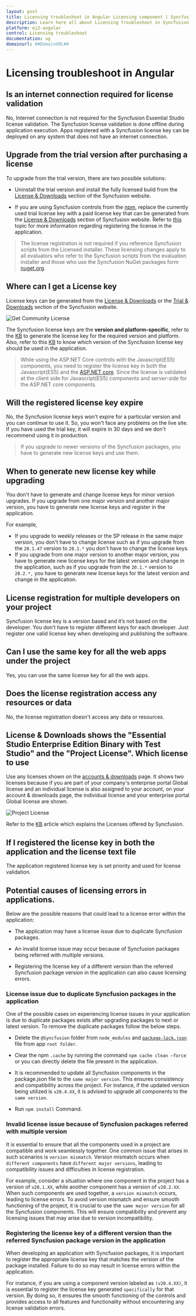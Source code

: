 ```yaml
---
layout: post
title: Licensing troubleshoot in Angular Licensing component | Syncfusion
description: Learn here all about Licensing troubleshoot in Syncfusion Angular Licensing component of Syncfusion Essential JS 2 and more.
platform: ej2-angular
control: Licensing troubleshoot 
documentation: ug
domainurl: ##DomainURL##
---
```


# Licensing troubleshoot in Angular

## Is an internet connection required for license validation

No, Internet connection is not required for the Syncfusion Essential Studio license validation. The Syncfusion license validation is done offline during application execution. Apps registered with a Syncfusion license key can be deployed on any system that does not have an internet connection.

## Upgrade from the trial version after purchasing a license

To upgrade from the trial version, there are two possible solutions:

* Uninstall the trial version and install the fully licensed build from the [License & Downloads](https://www.syncfusion.com/account/downloads) section of the Syncfusion website.

* If you are using Syncfusion controls from the [npm](https://www.npmjs.com/search?q=scope:syncfusion), replace the currently used trial license key with a paid license key that can be generated from the [License & Downloads](https://www.syncfusion.com/account/downloads) section of Syncfusion website. Refer to [this](https://help.syncfusion.com/common/essential-studio/licensing/license-key#how-to-register-the-syncfusion-license-key) topic for more information regarding registering the license in the application.

> The license registration is not required if you reference Syncfusion scripts from the Licensed installer. These licensing changes apply to all evaluators who refer to the Syncfusion scripts from the evaluation installer and those who use the Syncfusion NuGet packages form [nuget.org](https://www.nuget.org/).

## Where can I get a License key

License keys can be generated from the [License & Downloads](https://syncfusion.com/account/downloads) or the [Trial & Downloads](https://www.syncfusion.com/account/manage-trials/downloads) section of the Syncfusion website.

![Get Community License](images/get-community-license-key.png)

The Syncfusion license keys are the **version and platform-specific**, refer to the [KB](https://www.syncfusion.com/kb/8976/how-to-generate-license-key-for-licensed-products) to generate the license key for the required version and platform. Also, refer to this [KB](https://www.syncfusion.com/kb/8951/which-version-syncfusion-license-key-should-i-use-in-my-application) to know which version of the Syncfusion license key should be used in the application.

> While using the ASP.NET Core controls with the Javascript(ES5) components, you need to register the license key in both the Javascript(ES5) and the [ASP.NET core](https://ej2.syncfusion.com/aspnetcore/documentation/licensing/license-key-registration). Since the license is validated at the client side for Javascript(ES5) components and server-side for the ASP.NET core components.

## Will the registered license key expire

No, the Syncfusion license keys won't expire for a particular version and you can continue to use it. So, you won't face any problems on the live site. If you have used the trial key, it will expire in 30 days and we don't recommend using it in production.

> If you upgrade to newer versions of the Syncfusion packages, you have to generate new license keys and use them.

## When to generate new license key while upgrading

You don't have to generate and change license keys for minor version upgrades. If you upgrade from one major version and another major version, you have to generate new license keys and register in the application.

For example,
* If you upgrade to weekly releases or the SP release in the same major version, you don't have to change license such as if you upgrade from the `20.1.47` version to `20.1.*` you don't have to change the license keys.
* If you upgrade from one major version to another major version, you have to generate new license keys for the latest version and change in the application, such as if you upgrade from the `20.1.*` version to `20.2.*,` you have to generate new license keys for the latest version and change in the application.

## License registration for multiple developers on your project

Syncfusion license key is a version based and it’s not based on the developer. You don’t have to register different keys for each developer. Just register one valid license key when developing and publishing the software.

## Can I use the same key for all the web apps under the project

Yes, you can use the same license key for all the web apps.

## Does the license registration access any resources or data

No, the license registration doesn't access any data or resources.

## License & Downloads shows the "Essential Studio Enterprise Edition Binary with Test Studio" and the "Project License". Which license to use

Use any licenses shown on the [accounts & downloads](https://www.syncfusion.com/account/downloads) page. It shows two licenses because if you are part of your company's enterprise portal Global license and an individual license is also assigned to your account, on your account & downloads page, the individual license and your enterprise portal Global license are shown.

 ![Project License](images/project-license.png)

Refer to the [KB](https://www.syncfusion.com/kb/11532/definition-of-terms-for-syncfusion-licenses) article which explains the Licenses offered by Syncfusion.

## If I registered the license key in both the application and the license text file

The application registered license key is set priority and used for license validation.

## Potential causes of licensing errors in applications.

 Below are the possible reasons that could lead to a license error within the application:

 * The application may have a license issue due to duplicate Syncfusion packages. 

 * An invalid license issue may occur because of Syncfusion packages being referred with multiple versions. 

 * Registering the license key of a different version than the referred Syncfusion package version in the application can also cause licensing errors.

### License issue due to duplicate Syncfusion packages in the application

One of the possible cases on experiencing license issues in your application is due to duplicate packages exists after upgrading packages to next or latest version. To remove the duplicate packages follow the below steps.

* Delete the `@Syncfusion` folder from `node_modules` and [`package-lock.json`](https://docs.npmjs.com/cli/v6/commands/npm-dedupe) file from app `root folder`.

* Clear the npm `.cache` by running the command `npm cache clean –force` or you can directly delete the file present in the application.

* It is recommended to update all Syncfusion components in the package.json file to the `same major version`. This ensures consistency and compatibility across the project. For instance, if the updated version being utilized is `v20.4.XX`, it is advised to upgrade all components to the `same version`.

* Run `npm install` Command.

### Invalid license issue because of Syncfusion packages referred with multiple version

It is essential to ensure that all the components used in a project are compatible and work seamlessly together. One common issue that arises in such scenarios is `version mismatch`. Version mismatch occurs when `different components` have `different major versions`, leading to compatibility issues and difficulties in license registration.

For example, consider a situation where one component in the project has a version of `v20.1.XX`, while another component has a version of `v20.2.XX`. When such components are used together, a `version mismatch` occurs, leading to license errors. To avoid version mismatch and ensure smooth functioning of the project, it is crucial to use the `same major version` for all the Syncfusion components. This will ensure compatibility and prevent any licensing issues that may arise due to version incompatibility.

### Registering the license key of a different version than the referred Syncfusion package version in the application

When developing an application with Syncfusion packages, it is important to register the appropriate license key that matches the version of the package installed. Failure to do so may result in license errors within the application. 

For instance, if you are using a component version labeled as `(v20.4.XX)`, it is essential to register the license key generated `specifically` for that version. By doing so, it ensures the smooth functioning of the controls and provides access to all features and functionality without encountering any license validation errors.
